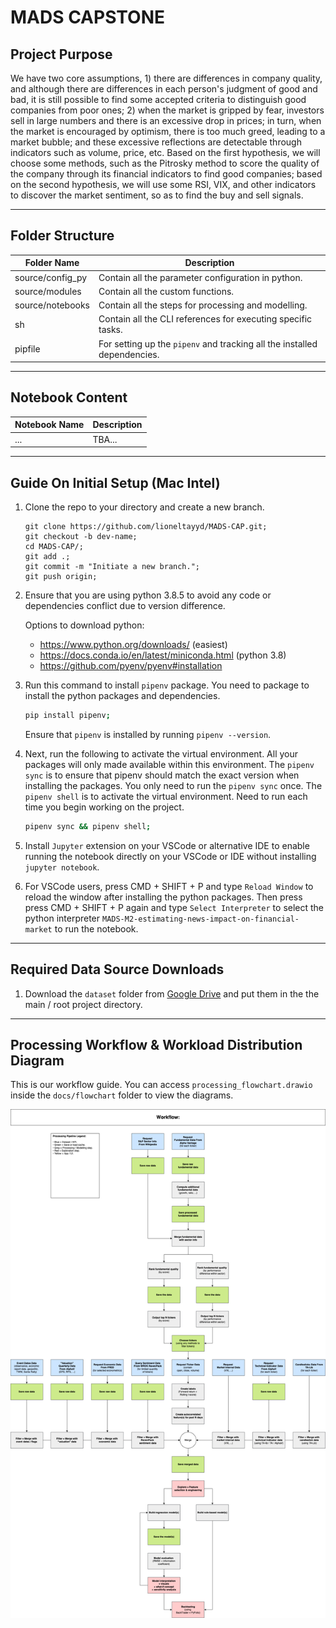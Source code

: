 # __MADS CAPSTONE__ 

## __Project Purpose__ 

We have two core assumptions, 1) there are differences in company quality, and although there are differences in each person's judgment of good and bad, it is still possible to find some accepted criteria to distinguish good companies from poor ones; 2) when the market is gripped by fear, investors sell in large numbers and there is an excessive drop in prices; in turn, when the market is encouraged by optimism, there is too much greed, leading to a market bubble; and these excessive reflections are detectable through indicators such as volume, price, etc. Based on the first hypothesis, we will choose some methods, such as the Pitrosky method to score the quality of the company through its financial indicators to find good companies; based on the second hypothesis, we will use some RSI, VIX, and other indicators to discover the market sentiment, so as to find the buy and sell signals. 

--- 

## __Folder Structure__

Folder Name | Description
--- | ---
source/config_py | Contain all the parameter configuration in python. 
source/modules | Contain all the custom functions. 
source/notebooks | Contain all the steps for processing and modelling. 
sh | Contain all the CLI references for executing specific tasks. 
pipfile | For setting up the `pipenv` and tracking all the installed dependencies. 

---

## __Notebook Content__

Notebook Name | Description
--- | ---
... | TBA...

--- 

## __Guide On Initial Setup (Mac Intel)__

1.  Clone the repo to your directory and create a new branch. 

    ```
    git clone https://github.com/lioneltayyd/MADS-CAP.git; 
    git checkout -b dev-name;
    cd MADS-CAP/; 
    git add .; 
    git commit -m "Initiate a new branch."; 
    git push origin; 
    ```

1.  Ensure that you are using python 3.8.5 to avoid any code or dependencies 
    conflict due to version difference. 
    
    Options to download python: 

    -   https://www.python.org/downloads/ (easiest)
    -   https://docs.conda.io/en/latest/miniconda.html (python 3.8) 
    -   https://github.com/pyenv/pyenv#installation 

1.  Run this command to install `pipenv` package. You need to package to 
    install the python packages and dependencies. 

    ```bash
    pip install pipenv; 
    ```

    Ensure that `pipenv` is installed by running `pipenv --version`. 

1.  Next, run the following to activate the virtual environment. All your packages 
    will only made available within this environment. The `pipenv sync` is to ensure 
    that pipenv should match the exact version when installing the packages. You 
    only need to run the `pipenv sync` once. The `pipenv shell` is to activate the 
    virtual environment. Need to run each time you begin working on the project. 

    ```bash
    pipenv sync && pipenv shell; 
    ```

1.  Install `Jupyter` extension on your VSCode or alternative IDE to enable running 
    the notebook directly on your VSCode or IDE without installing `jupyter notebook`. 

1.  For VSCode users, press CMD + SHIFT + P and type `Reload Window` to reload the window after installing
    the python packages. Then press press CMD + SHIFT + P again and type `Select Interpreter` to 
    select the python interpreter `MADS-M2-estimating-news-impact-on-financial-market` 
    to run the notebook. 

--- 

## __Required Data Source Downloads__

1.  Download the `dataset` folder from [Google Drive](https://drive.google.com/drive/u/4/folders/1sgpZq_FNcWTuYZ-bU54LLtaGjtytRJlR) 
    and put them in the the main / root project directory. 

---

## __Processing Workflow & Workload Distribution Diagram__

This is our workflow guide. You can access `processing_flowchart.drawio` inside the `docs/flowchart` folder to view the diagrams. 

![processing_flowchart](docs/flowchart/processing_flowchart_workflow.png) 
